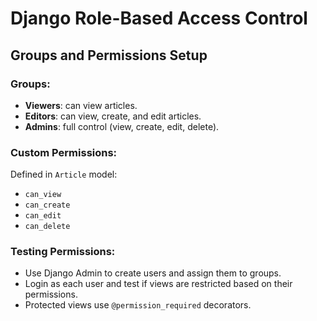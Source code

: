 
# Django Role-Based Access Control

## Groups and Permissions Setup

### Groups:
- **Viewers**: can view articles.
- **Editors**: can view, create, and edit articles.
- **Admins**: full control (view, create, edit, delete).

### Custom Permissions:
Defined in `Article` model:
- `can_view`
- `can_create`
- `can_edit`
- `can_delete`

### Testing Permissions:
- Use Django Admin to create users and assign them to groups.
- Login as each user and test if views are restricted based on their permissions.
- Protected views use `@permission_required` decorators.

